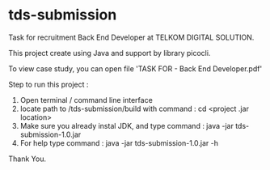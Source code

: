 # tds-submission
Task for recruitment Back End Developer at TELKOM DIGITAL SOLUTION.

This project create using Java and support by library picocli. 

To view case study, you can open file 'TASK FOR - Back End Developer.pdf'

Step to run this project :
1.  Open terminal / command line interface
2.  locate path to /tds-submission/build with command : cd <project .jar location>
3.  Make sure you already instal JDK, and type command : java -jar tds-submission-1.0.jar
4.  For help type command : java -jar tds-submission-1.0.jar -h
  
Thank You.
